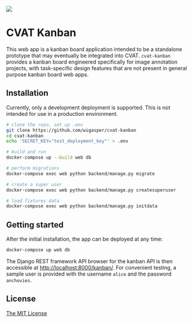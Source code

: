 ![](https://github.com/wigasper/cvat-kanban/workflows/CI/badge.svg)

# CVAT Kanban

This web app is a kanban board application intended to be a standalone 
prototype that may eventually be integrated into CVAT. `cvat-kanban`
provides a kanban board engineered specifically for image annotation
projects, with task-specific design features that are 
not present in general purpose kanban board web apps. 

## Installation

Currently, only a development deployment is supported. This is
not intended for use in a production environment.

```bash
# clone the repo, set up .env
git clone https://github.com/wigasper/cvat-kanban
cd cvat-kanban
echo 'SECRET_KEY="test_deployment_key"' > .env

# build and run
docker-compose up --build web db

# perform migrations
docker-compose exec web python backend/manage.py migrate

# create a super user
docker-compose exec web python backend/manage.py createsuperuser

# load fixtures data
docker-compose exec web python backend/manage.py initdata

```

## Getting started

After the initial installation, the app can be deployed at
any time:

```bash
docker-compose up web db
```

The Django REST framework API browser for the kanban API is then accessible at
[http://localhost:8000/kanban/](http://localhost:8000/kanban/).
For convenient testing, a sample user is provided with the username
`alice` and the password `anchovies`.

## License

[The MIT License](https://github.com/wigasper/cvat-kanban/blob/main/LICENSE)
